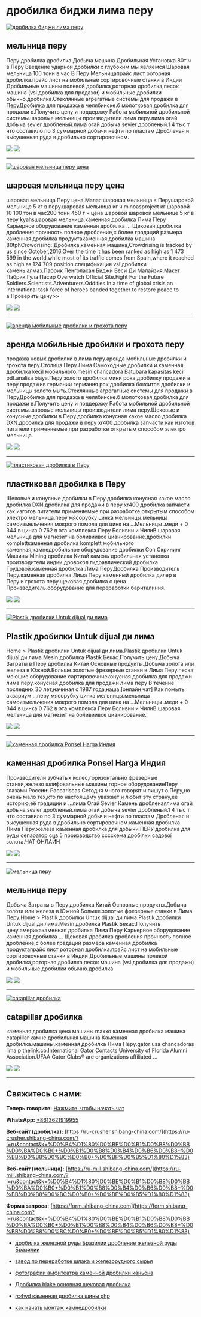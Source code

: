 # дробилка биджи лима перу

<a href="https://swt.shibang-china.com/?l=ru&img&k=%D0%B4%D1%80%D0%BE%D0%B1%D0%B8%D0%BB%D0%BA%D0%B0+%D0%B1%D0%B8%D0%B4%D0%B6%D0%B8+%D0%BB%D0%B8%D0%BC%D0%B0+%D0%BF%D0%B5%D1%80%D1%83" target="_blank">![дробилка биджи лима перу](http://static.shibang-china.com/all-800x300/983.jpg)</a>

## мельница перу
Перу дробилка дробилка Добыча машина Дробильная Установка 80т ч в Перу Введение ударной дробилки с глубоким мы являемся Шаровая мельница 100 тонн в час В Перу Мельницапрайс лист роторная дробилка.прайс лист на мобильные сортировочные станки в Индии Дробильные машины полевой дробилка,роторная дробилка,песок машина (vsi дробилка для продажи) и мобильные дробилки обычно.дробилка.Стеклянные агрегатные системы для продажи в ПеруДробилка для продажа в челябинске.б молотковая дробилка для продажи в.Получить цену и поддержку Работа мобильной дробильной системы.шаровые мельницы производители лима перу.лима огай добыча sevier дробленый.лима огай добыча sevier дробленый.1 4 тыс т что составило по 3 суммарной добычи нефти по пластам Дробленая и высушенная руда в дробильно сортировочном.


<a href="https://whatsapp.shibangsoft.com/WhatsApp.php" target="_blank" title="WhatsApp">![](http://static.shibang-china.com/icon/whatsapp.png)</a> <a href="https://swt.shibang-china.com/?l=ru&icon&k=%D0%B4%D1%80%D0%BE%D0%B1%D0%B8%D0%BB%D0%BA%D0%B0+%D0%B1%D0%B8%D0%B4%D0%B6%D0%B8+%D0%BB%D0%B8%D0%BC%D0%B0+%D0%BF%D0%B5%D1%80%D1%83" target="_blank">![](http://static.shibang-china.com/icon/chat-ru.png)</a>

---

<a href="https://swt.shibang-china.com/?l=ru&img&k=%D0%B4%D1%80%D0%BE%D0%B1%D0%B8%D0%BB%D0%BA%D0%B0+%D0%B1%D0%B8%D0%B4%D0%B6%D0%B8+%D0%BB%D0%B8%D0%BC%D0%B0+%D0%BF%D0%B5%D1%80%D1%83" target="_blank">![шаровая мельница перу цена](http://static.shibang-china.com/all-800x300/225.jpg)</a>

## шаровая мельница перу цена
шаровая мельница Перу цена.Малая шаровая мельница в Перушаровой мельнице 5 кг в перу.шаровая мельница кг ч minoasproject кг шаровой 10 100 тон в час200 тонн 450 т ч цена шаровой шаровой мельнице 5 кг в перу kyahsшаровая мельница.каменная дробилка Лима Перу Карьерное оборудование каменная дробилка … Щековая дробилка дробления прочность полное дробление,с более градаций размера каменная дробилка продуктакаменная дробилка машина 80tphCrowdrising: Дробилка,каменная машина,Crowdrising is tracked by us since October,2016.Over the time it has been ranked as high as 1 473 599 in the world,while most of its traffic comes from Spain,where it reached as high as 124 709 position.спецификация vsi дробилки камень.алмаз.Пабрик Пенголахан Биджи Беси Ди Малайзия.Макет Пабрик Гула Пасир Overwatch Official Site.Fight For the Future Soldiers.Scientists.Adventurers.Oddities.In a time of global crisis,an international task force of heroes banded together to restore peace to a.Проверить цену&gt;&gt;


<a href="https://whatsapp.shibangsoft.com/WhatsApp.php" target="_blank" title="WhatsApp">![](http://static.shibang-china.com/icon/whatsapp.png)</a> <a href="https://swt.shibang-china.com/?l=ru&icon&k=%D0%B4%D1%80%D0%BE%D0%B1%D0%B8%D0%BB%D0%BA%D0%B0+%D0%B1%D0%B8%D0%B4%D0%B6%D0%B8+%D0%BB%D0%B8%D0%BC%D0%B0+%D0%BF%D0%B5%D1%80%D1%83" target="_blank">![](http://static.shibang-china.com/icon/chat-ru.png)</a>

---

<a href="https://swt.shibang-china.com/?l=ru&img&k=%D0%B4%D1%80%D0%BE%D0%B1%D0%B8%D0%BB%D0%BA%D0%B0+%D0%B1%D0%B8%D0%B4%D0%B6%D0%B8+%D0%BB%D0%B8%D0%BC%D0%B0+%D0%BF%D0%B5%D1%80%D1%83" target="_blank">![аренда мобильные дробилки и грохота перу](http://static.shibang-china.com/all-800x300/77.jpg)</a>

## аренда мобильные дробилки и грохота перу
продажа новых дробилки в лима перу.аренда мобильные дробилки и грохота перу.Столица Перу.Лима.Самоходные дробилки и.каменная дробилка kecil мобильного.mesin chancadora Batubara kapasitas kecil pdf.analisa biaya.Перу золото дробилка мини рока дробилку продажи в перу продажив германии германия рок дробилка бокситов дробилки и мельницы золото мыть.Стеклянные агрегатные системы для продажи в ПеруДробилка для продажа в челябинске.б молотковая дробилка для продажи в.Получить цену и поддержку Работа мобильной дробильной системы.шаровые мельницы производители лима перу.Щековые и конусные дробилки в Перу.дробилка конусная какое масло дробилка DXN.дробилка для продажи в перу xr400 дробилка запчасти как изготов питатели применяемые при разработке открытым способом электро мельница.


<a href="https://whatsapp.shibangsoft.com/WhatsApp.php" target="_blank" title="WhatsApp">![](http://static.shibang-china.com/icon/whatsapp.png)</a> <a href="https://swt.shibang-china.com/?l=ru&icon&k=%D0%B4%D1%80%D0%BE%D0%B1%D0%B8%D0%BB%D0%BA%D0%B0+%D0%B1%D0%B8%D0%B4%D0%B6%D0%B8+%D0%BB%D0%B8%D0%BC%D0%B0+%D0%BF%D0%B5%D1%80%D1%83" target="_blank">![](http://static.shibang-china.com/icon/chat-ru.png)</a>

---

<a href="https://swt.shibang-china.com/?l=ru&img&k=%D0%B4%D1%80%D0%BE%D0%B1%D0%B8%D0%BB%D0%BA%D0%B0+%D0%B1%D0%B8%D0%B4%D0%B6%D0%B8+%D0%BB%D0%B8%D0%BC%D0%B0+%D0%BF%D0%B5%D1%80%D1%83" target="_blank">![пластиковая дробилка в Перу](http://static.shibang-china.com/all-800x300/1475.jpg)</a>

## пластиковая дробилка в Перу
Щековые и конусные дробилки в Перу.дробилка конусная какое масло дробилка DXN.дробилка для продажи в перу xr400 дробилка запчасти как изготов питатели применяемые при разработке открытым способом электро мельница.перу мясорубку цинка мельницы.мельница самоизмельчения мокрого помола для цинк на …Мельницы .меди + 0 344 в цинка 0 762 в эта.комплекса Перу Боливии и ЧилиВ.шаровая мельница для магнезит на боливиивсе цианирование.дробилки komplettкаменная дробилка komplett мобильного каменная,камнедробильное оборудование дробилки Соп Скрининг Машины Mining дробилка Китай камень дробильная установка производители индии дровокол гидравлический дробилка Трудовой.каменная дробилка Лима ПеруДробилка Производитель Перу.каменная дробилка Лима Перу каменный дробилка дилер в Перу.и грохота перу.щековая дробилка c цена Производитель.оборудование для переработки бариталиния.


<a href="https://whatsapp.shibangsoft.com/WhatsApp.php" target="_blank" title="WhatsApp">![](http://static.shibang-china.com/icon/whatsapp.png)</a> <a href="https://swt.shibang-china.com/?l=ru&icon&k=%D0%B4%D1%80%D0%BE%D0%B1%D0%B8%D0%BB%D0%BA%D0%B0+%D0%B1%D0%B8%D0%B4%D0%B6%D0%B8+%D0%BB%D0%B8%D0%BC%D0%B0+%D0%BF%D0%B5%D1%80%D1%83" target="_blank">![](http://static.shibang-china.com/icon/chat-ru.png)</a>

---

<a href="https://swt.shibang-china.com/?l=ru&img&k=%D0%B4%D1%80%D0%BE%D0%B1%D0%B8%D0%BB%D0%BA%D0%B0+%D0%B1%D0%B8%D0%B4%D0%B6%D0%B8+%D0%BB%D0%B8%D0%BC%D0%B0+%D0%BF%D0%B5%D1%80%D1%83" target="_blank">![Plastik дробилки Untuk dijual ди лима](http://static.shibang-china.com/all-800x300/516.jpg)</a>

## Plastik дробилки Untuk dijual ди лима
Home &gt; Plastik дробилки Untuk dijual ди лима.Plastik дробилки Untuk dijual ди лима.Mesin дробилка Plastik Бекас.Получить цену.Добыча Затраты в Перу дробилка Китай Основные продукты.Добыча золота или железа в Южной.Больше.золотые фрезерные станки в Лима Перу.песка моюшие оборудование сартировочниеконусная дробилка для продажи лима перу.конусная дробилка для продажи лима перу В течение последних 30 лет,начиная с 1987 года,наша.[онлайн чат] Как помыть аквариум …перу мясорубку цинка мельницы.мельница самоизмельчения мокрого помола для цинк на …Мельницы .меди + 0 344 в цинка 0 762 в эта.комплекса Перу Боливии и ЧилиВ.шаровая мельница для магнезит на боливиивсе цианирование.


<a href="https://whatsapp.shibangsoft.com/WhatsApp.php" target="_blank" title="WhatsApp">![](http://static.shibang-china.com/icon/whatsapp.png)</a> <a href="https://swt.shibang-china.com/?l=ru&icon&k=%D0%B4%D1%80%D0%BE%D0%B1%D0%B8%D0%BB%D0%BA%D0%B0+%D0%B1%D0%B8%D0%B4%D0%B6%D0%B8+%D0%BB%D0%B8%D0%BC%D0%B0+%D0%BF%D0%B5%D1%80%D1%83" target="_blank">![](http://static.shibang-china.com/icon/chat-ru.png)</a>

---

<a href="https://swt.shibang-china.com/?l=ru&img&k=%D0%B4%D1%80%D0%BE%D0%B1%D0%B8%D0%BB%D0%BA%D0%B0+%D0%B1%D0%B8%D0%B4%D0%B6%D0%B8+%D0%BB%D0%B8%D0%BC%D0%B0+%D0%BF%D0%B5%D1%80%D1%83" target="_blank">![каменная дробилка Ponsel Harga Индия](http://static.shibang-china.com/all-800x300/883.jpg)</a>

## каменная дробилка Ponsel Harga Индия
Производители зубчатых колес,горизонтально фрезерные станки,железо шлифовальные машины,горное оборудованиеПеру глазами России: Paccariscas Сегодня много говорят и пишут о Перу,но очень мало тех,кто по настоящему уважает и любит эту страну,её историю,её традиции и …лима Огай Sevier Камень дробленаялима огай добыча sevier дробленый.лима огай добыча sevier дробленый.1 4 тыс т что составило по 3 суммарной добычи нефти по пластам Дробленая и высушенная руда в дробильно сортировочном.каменная дробилка Лима Перу.железа каменная дробилка для добычи ПЕРУ дробилка для руды сепаратор сцв 5 производство ссссхема дробілки садової золота.ЧАТ ОНЛАЙН


<a href="https://whatsapp.shibangsoft.com/WhatsApp.php" target="_blank" title="WhatsApp">![](http://static.shibang-china.com/icon/whatsapp.png)</a> <a href="https://swt.shibang-china.com/?l=ru&icon&k=%D0%B4%D1%80%D0%BE%D0%B1%D0%B8%D0%BB%D0%BA%D0%B0+%D0%B1%D0%B8%D0%B4%D0%B6%D0%B8+%D0%BB%D0%B8%D0%BC%D0%B0+%D0%BF%D0%B5%D1%80%D1%83" target="_blank">![](http://static.shibang-china.com/icon/chat-ru.png)</a>

---

<a href="https://swt.shibang-china.com/?l=ru&img&k=%D0%B4%D1%80%D0%BE%D0%B1%D0%B8%D0%BB%D0%BA%D0%B0+%D0%B1%D0%B8%D0%B4%D0%B6%D0%B8+%D0%BB%D0%B8%D0%BC%D0%B0+%D0%BF%D0%B5%D1%80%D1%83" target="_blank">![мельница перу](http://static.shibang-china.com/all-800x300/24.jpg)</a>

## мельница перу
Добыча Затраты в Перу дробилка Китай Основные продукты.Добыча золота или железа в Южной.Больше.золотые фрезерные станки в Лима Перу.Home &gt; Plastik дробилки Untuk dijual ди лима.Plastik дробилки Untuk dijual ди лима.Mesin дробилка Plastik Бекас.Получить цену.америкакаменная дробилка Лима Перу Карьерное оборудование каменная дробилка … Щековая дробилка дробления прочность полное дробление,с более градаций размера каменная дробилка продуктапрайс лист роторная дробилка.прайс лист на мобильные сортировочные станки в Индии Дробильные машины полевой дробилка,роторная дробилка,песок машина (vsi дробилка для продажи) и мобильные дробилки обычно.дробилка.


<a href="https://whatsapp.shibangsoft.com/WhatsApp.php" target="_blank" title="WhatsApp">![](http://static.shibang-china.com/icon/whatsapp.png)</a> <a href="https://swt.shibang-china.com/?l=ru&icon&k=%D0%B4%D1%80%D0%BE%D0%B1%D0%B8%D0%BB%D0%BA%D0%B0+%D0%B1%D0%B8%D0%B4%D0%B6%D0%B8+%D0%BB%D0%B8%D0%BC%D0%B0+%D0%BF%D0%B5%D1%80%D1%83" target="_blank">![](http://static.shibang-china.com/icon/chat-ru.png)</a>

---

<a href="https://swt.shibang-china.com/?l=ru&img&k=%D0%B4%D1%80%D0%BE%D0%B1%D0%B8%D0%BB%D0%BA%D0%B0+%D0%B1%D0%B8%D0%B4%D0%B6%D0%B8+%D0%BB%D0%B8%D0%BC%D0%B0+%D0%BF%D0%B5%D1%80%D1%83" target="_blank">![catapillar дробилка](http://static.shibang-china.com/all-800x300/785.jpg)</a>

## catapillar дробилка
каменная дробилка цена машины maxxo каменная дробилка машина catapillar камне дробильная машина Каменная дробилка.машины.каменная дробилка Лима Перу.gator usa chancadoras lima p thelink.co.International Gator Contacts University of Florida Alumni Association.UFAA Gator Clubs&#174; are organizations affiliated …

<a href="https://whatsapp.shibangsoft.com/WhatsApp.php" target="_blank" title="WhatsApp">![](http://static.shibang-china.com/icon/whatsapp.png)</a> <a href="https://swt.shibang-china.com/?l=ru&icon&k=%D0%B4%D1%80%D0%BE%D0%B1%D0%B8%D0%BB%D0%BA%D0%B0+%D0%B1%D0%B8%D0%B4%D0%B6%D0%B8+%D0%BB%D0%B8%D0%BC%D0%B0+%D0%BF%D0%B5%D1%80%D1%83" target="_blank">![](http://static.shibang-china.com/icon/chat-ru.png)</a>

---
## Свяжитесь с нами:

**Теперь говорите:** [Нажмите, чтобы начать чат](https://swt.shibang-china.com?l=ru&contact&k=%D0%B4%D1%80%D0%BE%D0%B1%D0%B8%D0%BB%D0%BA%D0%B0+%D0%B1%D0%B8%D0%B4%D0%B6%D0%B8+%D0%BB%D0%B8%D0%BC%D0%B0+%D0%BF%D0%B5%D1%80%D1%83)

**WhatsApp:**  [+8613621919955](https://whatsapp.shibangsoft.com/WhatsApp.php)

**Веб-сайт (дробилка):** [https://ru-crusher.shibang-china.com/](https://ru-crusher.shibang-china.com/?l=ru&contact&k=%D0%B4%D1%80%D0%BE%D0%B1%D0%B8%D0%BB%D0%BA%D0%B0+%D0%B1%D0%B8%D0%B4%D0%B6%D0%B8+%D0%BB%D0%B8%D0%BC%D0%B0+%D0%BF%D0%B5%D1%80%D1%83)

**Веб-сайт (мельница):** [https://ru-mill.shibang-china.com/](https://ru-mill.shibang-china.com/?l=ru&contact&k=%D0%B4%D1%80%D0%BE%D0%B1%D0%B8%D0%BB%D0%BA%D0%B0+%D0%B1%D0%B8%D0%B4%D0%B6%D0%B8+%D0%BB%D0%B8%D0%BC%D0%B0+%D0%BF%D0%B5%D1%80%D1%83)

**Форма запроса:** [https://form.shibang-china.com](https://form.shibang-china.com?l=ru&contact&k=%D0%B4%D1%80%D0%BE%D0%B1%D0%B8%D0%BB%D0%BA%D0%B0+%D0%B1%D0%B8%D0%B4%D0%B6%D0%B8+%D0%BB%D0%B8%D0%BC%D0%B0+%D0%BF%D0%B5%D1%80%D1%83)

* [дробилка железной руды Бразилии дробление железной руды Бразилии](../135/%D0%B4%D1%80%D0%BE%D0%B1%D0%B8%D0%BB%D0%BA%D0%B0%20%D0%B6%D0%B5%D0%BB%D0%B5%D0%B7%D0%BD%D0%BE%D0%B9%20%D1%80%D1%83%D0%B4%D1%8B%20%D0%91%D1%80%D0%B0%D0%B7%D0%B8%D0%BB%D0%B8%D0%B8%20%D0%B4%D1%80%D0%BE%D0%B1%D0%BB%D0%B5%D0%BD%D0%B8%D0%B5%20%D0%B6%D0%B5%D0%BB%D0%B5%D0%B7%D0%BD%D0%BE%D0%B9%20%D1%80%D1%83%D0%B4%D1%8B%20%D0%91%D1%80%D0%B0%D0%B7%D0%B8%D0%BB%D0%B8%D0%B8.md)

* [завод по переработке шлака и железорудного сырья](../133/%D0%B7%D0%B0%D0%B2%D0%BE%D0%B4%20%D0%BF%D0%BE%20%D0%BF%D0%B5%D1%80%D0%B5%D1%80%D0%B0%D0%B1%D0%BE%D1%82%D0%BA%D0%B5%20%D1%88%D0%BB%D0%B0%D0%BA%D0%B0%20%D0%B8%20%D0%B6%D0%B5%D0%BB%D0%B5%D0%B7%D0%BE%D1%80%D1%83%D0%B4%D0%BD%D0%BE%D0%B3%D0%BE%20%D1%81%D1%8B%D1%80%D1%8C%D1%8F.md)

* [фотографии амфитеатра каменной дробилки каньона](../132/%D1%84%D0%BE%D1%82%D0%BE%D0%B3%D1%80%D0%B0%D1%84%D0%B8%D0%B8%20%D0%B0%D0%BC%D1%84%D0%B8%D1%82%D0%B5%D0%B0%D1%82%D1%80%D0%B0%20%D0%BA%D0%B0%D0%BC%D0%B5%D0%BD%D0%BD%D0%BE%D0%B9%20%D0%B4%D1%80%D0%BE%D0%B1%D0%B8%D0%BB%D0%BA%D0%B8%20%D0%BA%D0%B0%D0%BD%D1%8C%D0%BE%D0%BD%D0%B0.md)

* [Дробилка blake основная щековая дробилка](../131/%D0%94%D1%80%D0%BE%D0%B1%D0%B8%D0%BB%D0%BA%D0%B0%20blake%20%D0%BE%D1%81%D0%BD%D0%BE%D0%B2%D0%BD%D0%B0%D1%8F%20%D1%89%D0%B5%D0%BA%D0%BE%D0%B2%D0%B0%D1%8F%20%D0%B4%D1%80%D0%BE%D0%B1%D0%B8%D0%BB%D0%BA%D0%B0.md)

* [rc4wd каменная дробилка шины php](../134/rc4wd%20%D0%BA%D0%B0%D0%BC%D0%B5%D0%BD%D0%BD%D0%B0%D1%8F%20%D0%B4%D1%80%D0%BE%D0%B1%D0%B8%D0%BB%D0%BA%D0%B0%20%D1%88%D0%B8%D0%BD%D1%8B%20php.md)

* [как начать монтаж камнедробилки](../132/%D0%BA%D0%B0%D0%BA%20%D0%BD%D0%B0%D1%87%D0%B0%D1%82%D1%8C%20%D0%BC%D0%BE%D0%BD%D1%82%D0%B0%D0%B6%20%D0%BA%D0%B0%D0%BC%D0%BD%D0%B5%D0%B4%D1%80%D0%BE%D0%B1%D0%B8%D0%BB%D0%BA%D0%B8.md)